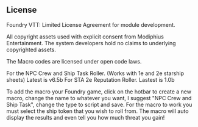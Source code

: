 ## License

Foundry VTT: Limited License Agreement for module development.

All copyright assets used with explicit consent from Modiphius Entertainment. The system developers hold no claims to underlying copyrighted assets.

The Macro codes are licensed under open code laws.

For the NPC Crew and Ship Task Roller. (Works with 1e and 2e starship sheets) Latest is v6.5b
For STA 2e Reputation Roller. Lastest is 1.0b

To add the macro your Foundry game, click on the hotbar to create a new macro, change the name to whatever you want, I suggest "NPC Crew and Ship Task", change the type to script and save.
For the macro to work you must select the ship token that you wish to roll from.
The macro will auto display the results and even tell you how much threat you gain!
